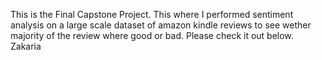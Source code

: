 This is the Final Capstone Project.
This where I performed sentiment analysis on a large scale dataset of amazon kindle reviews to see wether majority of the review where good or bad.
Please check it out below.
Zakaria
